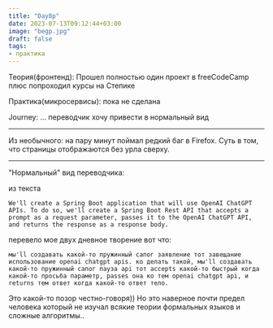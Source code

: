 ```yaml
---
title: "Day8p"
date: 2023-07-13T09:12:44+03:00
image: "begp.jpg"
draft: false
tags:
- практика
---
```



Теория(фронтенд): Прошел полностью один проект в freeCodeCamp плюс попроходил курсы на Степике

Практика(микросервисы): пока не сделана

Journey: ... переводчик хочу привести в нормальный вид

---

Из необычного: на пару минут поймал редкий баг в Firefox. Суть в том, что страницы отображаются без урла сверху.

---

"Нормальный" вид переводчика:

из текста

```
We'll create a Spring Boot application that will use OpenAI ChatGPT APIs. To do so, we'll create a Spring Boot Rest API that accepts a prompt as a request parameter, passes it to the OpenAI ChatGPT API, and returns the response as a response body.
```

 перевело мое двух дневное творение вот что:
 ```
 мы'll создавать какой-то пружинный сапог заявление тот завещание использование openai chatgpt apis. ко делать такой, мы'll создавать какой-то пружинный сапог пауза api тот accepts какой-то быстрый когда какой-то просьба параметр, passes она ко тем openai chatgpt api, и returns тем ответ когда какой-то ответ тело. 
 
 ```
 
 Это какой-то позор честно-говоря))
Но это наверное почти предел человека который не изучал всякие теории формальных языков и сложные алгоритмы..